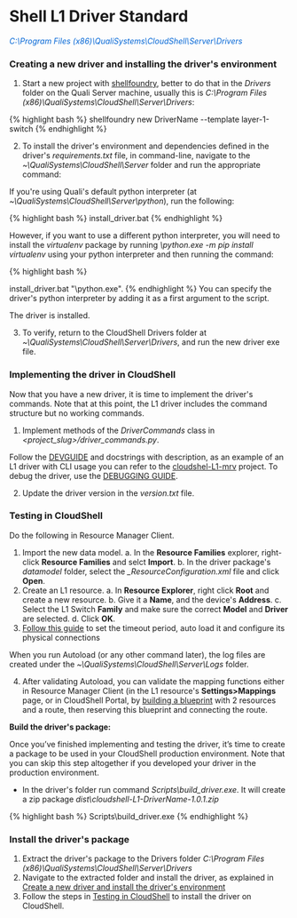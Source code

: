 
<link rel="stylesheet" Type="text/css" href="../README/styles.css">

# Shell L1 Driver Standard
<a name="CreateNewDriver"></a>

<font color="#0366D6">*C:\Program Files (x86)\QualiSystems\CloudShell\Server\Drivers*</font>

### Creating a new driver and installing the driver's environment

1. Start a new project with [shellfoundry](https://github.com/QualiSystems/shellfoundry), better to do that in the *Drivers* folder on the Quali Server machine, usually this is *C:\Program Files (x86)\QualiSystems\CloudShell\Server\Drivers*:

{% highlight bash %}
shellfoundry new DriverName --template layer-1-switch
{% endhighlight %}

2. To install the driver's environment and dependencies defined in the driver's *requirements.txt* file, in command-line, navigate to the *~\QualiSystems\CloudShell\Server* folder and run the appropriate command:
 
If you're using Quali's default python interpreter (at *~\QualiSystems\CloudShell\Server\python*), run the following:

{% highlight bash %}
install_driver.bat
{% endhighlight %}

However, if you want to use a different python interpreter, you will need to install the *virtualenv* package by running *<interpreter-path>\python.exe -m pip install virtualenv* using your python interpreter and then running the command:

{% highlight bash %}

install_driver.bat "<interpreter-path>\python.exe".
{% endhighlight %}
You can specify the driver's python interpreter by adding it as a first argument to the script.


The driver is installed.

3. To verify, return to the CloudShell Drivers folder at *~\QualiSystems\CloudShell\Server\Drivers*, and run the new driver exe file.


### Implementing the driver in CloudShell

Now that you have a new driver, it is time to implement the driver's commands. Note that at this point, the L1 driver includes the command structure but no working commands.

1. Implement methods of the *DriverCommands* class in *<project_slug>/driver_commands.py*. 

Follow the [DEVGUIDE](https://github.com/QualiSystems/shell-L1-standard/blob/dev/DEVGUIDE.md) and docstrings with description, as an example of an L1 driver with CLI usage you can refer to the [cloudshel-L1-mrv](https://github.com/QualiSystems/cloudshell-L1-mrv) project.
To debug the driver, use the [DEBUGGING GUIDE](https://github.com/QualiSystems/shell-L1-template/blob/dev/DEBUGGING.md).

2. Update the driver version in the *version.txt* file.
<a name="CreateNewDriver"></a>

### Testing in CloudShell

Do the following in Resource Manager Client.

1. Import the new data model. 
a. In the **Resource Families** explorer, right-click **Resource Families** and selct **Import**.
b. In the driver package's *datamodel* folder, select the *<driver0name>_ResourceConfiguration.xml* file and click **Open**.
2. Create an L1 resource. 
a. In **Resource Explorer**, right click **Root** and create a new resource.
b. Give it a **Name**, and the device's **Address**. 
c. Select the L1 Switch **Family** and make sure the correct **Model** and **Driver** are selected.
d. Click **OK**.
3. [Follow this guide](http://help.quali.com/Online%20Help/8.3/Portal/Content/Admn/Cnct-Ctrl-L1-Swch.htm) to set the timeout period, auto load it and configure its physical connections

When you run Autoload (or any other command later), the log files are created under the *~\QualiSystems\CloudShell\Server\Logs* folder.

4. After validating Autoload, you can validate the mapping functions either in Resource Manager Client (in the L1 resource's **Settings>Mappings** page, or in CloudShell Portal, by [building a blueprint](http://help.quali.com/Online%20Help/9.0/Portal/Content/CSP/LAB-MNG/Rsc-Cnct/Phys-Ntwrk-Crt.htm) with 2 resources and a route, then reserving this blueprint and connecting the route.


**Build the driver's package:**

Once you’ve finished implementing and testing the driver, it’s time to create a package to be used in your CloudShell production environment. Note that you can skip this step altogether if you developed your driver in the production environment.

* In the driver's folder run command *Scripts\build_driver.exe*. It will create a zip package *dist\cloudshell-L1-DriverName-1.0.1.zip*
    
{% highlight bash %}
Scripts\build_driver.exe
{% endhighlight %}
 
    
### Install the driver's package

1. Extract the driver's package to the Drivers folder *C:\\Program Files (x86)\\QualiSystems\\CloudShell\\Server\\Drivers*
2. Navigate to the extracted folder and install the driver, as explained in [Create a new driver and install the driver's environment](#CreateNewDriver)
3. Follow the steps in [Testing in CloudShell](#CreateNewDriver) to install the driver on CloudShell.


